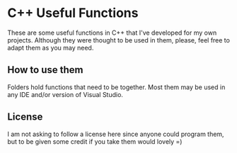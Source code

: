 C++ Useful Functions
=============
These are some useful functions in C++ that I've developed for my own projects. Although they were thought to be used in them, please, feel free to adapt them as you may need. 

How to use them
-----------------------------------------------------
Folders hold functions that need to be together. Most them may be used in any IDE and/or version of Visual Studio.

License
-----------------------------------------------------
I am not asking to follow a license here since anyone could program them, but to be given some credit if you take them would lovely =)
